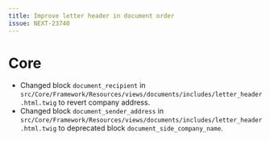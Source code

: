 ```yaml
---
title: Improve letter header in document order
issue: NEXT-23740
---
```

# Core
* Changed block `document_recipient` in `src/Core/Framework/Resources/views/documents/includes/letter_header.html.twig` to revert company address.
* Changed block `document_sender_address` in `src/Core/Framework/Resources/views/documents/includes/letter_header.html.twig` to deprecated block `document_side_company_name`.
